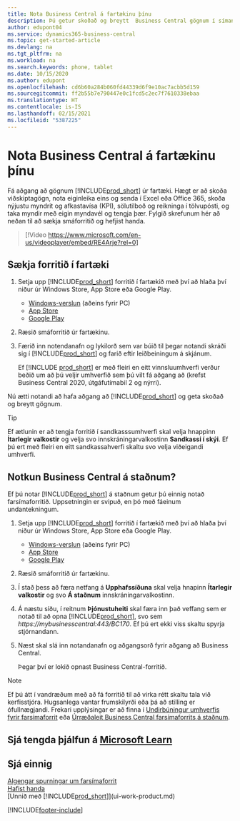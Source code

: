```yaml
---
title: Nota Business Central á fartækinu þínu
description: Þú getur skoðað og breytt  Business Central gögnum í símanum þínum eða spjaldtölvu.
author: edupont04
ms.service: dynamics365-business-central
ms.topic: get-started-article
ms.devlang: na
ms.tgt_pltfrm: na
ms.workload: na
ms.search.keywords: phone, tablet
ms.date: 10/15/2020
ms.author: edupont
ms.openlocfilehash: cd6b60a284b060fd44339d6f9e10ac7acbb5d159
ms.sourcegitcommit: ff2b55b7e790447e0c1fcd5c2ec7f7610338ebaa
ms.translationtype: HT
ms.contentlocale: is-IS
ms.lasthandoff: 02/15/2021
ms.locfileid: "5387225"
---
```

# <a name="getting-business-central-on-your-mobile-device"></a>Nota Business Central á fartækinu þínu

Fá aðgang að gögnum [!INCLUDE[prod_short](includes/prod_short.md)] úr fartæki. Hægt er að skoða viðskiptagögn, nota eiginleika eins og senda í Excel eða Office 365, skoða nýjustu myndrit og afkastavísa (KPI), sölutilboð og reikninga í tölvupósti, og taka myndir með eigin myndavél og tengja þær. Fylgið skrefunum hér að neðan til að sækja smáforritið og hefjist handa.

> [!Video https://www.microsoft.com/en-us/videoplayer/embed/RE4Arje?rel=0]

## <a name="get-the-app-on-my-mobile-device"></a>Sækja forritið í fartæki

1. Setja upp [!INCLUDE[prod_short](includes/prod_short.md)] forritið í fartækið með því að hlaða því niður úr Windows Store, App Store eða Google Play.  

   - [Windows-verslun](https://go.microsoft.com/fwlink/?LinkId=734848) (aðeins fyrir PC)
   - [App Store](https://go.microsoft.com/fwlink/?LinkId=734847)
   - [Google Play](https://go.microsoft.com/fwlink/?LinkId=734849)
2. Ræsið smáforritið úr fartækinu.
3. Færið inn notendanafn og lykilorð sem var búið til þegar notandi skráði sig í [!INCLUDE[prod_short](includes/prod_short.md)] og farið eftir leiðbeiningum á skjánum.

    Ef [!INCLUDE [prod_short](includes/prod_short.md)] er með fleiri en eitt vinnsluumhverfi verður beðið um að þú veljir umhverfið sem þú vilt fá aðgang að (krefst Business Central 2020, útgáfutímabil 2 og nýrri).

Nú ætti notandi að hafa aðgang að [!INCLUDE[prod_short](includes/prod_short.md)] og geta skoðað og breytt gögnum.  

> [!TIP]
> Ef ætlunin er að tengja forritið í sandkasssumhverfi skal velja hnappinn **Ítarlegir valkostir** og velja svo innskráningarvalkostinn **Sandkassi í skýi**. Ef þú ert með fleiri en eitt sandkassahverfi skaltu svo velja viðeigandi umhverfi.

## <a name="using-business-central-on-premises"></a>Notkun Business Central á staðnum?

Ef þú notar [!INCLUDE[prod_short](includes/prod_short.md)] á staðnum getur þú einnig notað farsímaforritið. Uppsetningin er svipuð, en þó með fáeinum undantekningum.

1. Setja upp [!INCLUDE[prod_short](includes/prod_short.md)] forritið í fartækið með því að hlaða því niður úr Windows Store, App Store eða Google Play.  

   - [Windows-verslun](https://go.microsoft.com/fwlink/?LinkId=734848) (aðeins fyrir PC)
   - [App Store](https://go.microsoft.com/fwlink/?LinkId=734847)
   - [Google Play](https://go.microsoft.com/fwlink/?LinkId=734849)
2. Ræsið smáforritið úr fartækinu.
3. Í stað þess að færa netfang á **Upphafssíðuna** skal velja hnapinn **Ítarlegir valkostir** og svo **Á staðnum** innskráningarvalkostinn.
4. Á næstu síðu, í reitnum **Þjónustuheiti** skal færa inn það veffang sem er notað til að opna [!INCLUDE[prod_short](includes/prod_short.md)], svo sem *https://mybusinesscentral:443/BC170*. Ef þú ert ekki viss skaltu spyrja stjórnandann.
5. Næst skal slá inn notandanafn og aðgangsorð fyrir aðgang að Business Central.

   Þegar því er lokið opnast Business Central-forritið.

> [!NOTE]
> Ef þú átt í vandræðum með að fá forritið til að virka rétt skaltu tala við kerfisstjóra. Hugsanlega vantar frumskilyrði eða þá að stilling er ófullnægjandi. Frekari upplýsingar er að finna í [Undirbúningur umhverfis fyrir farsímaforrit](/dynamics365/business-central/dev-itpro/deployment/install-business-central-app#prereqs) eða [Úrræðaleit Business Central farsímaforrits á staðnum](/dynamics365/business-central/dev-itpro/developer/devenv-troubleshooting-the-mobile-app).

## <a name="see-related-training-at-microsoft-learn"></a>Sjá tengda þjálfun á [Microsoft Learn](/learn/modules/alternative-interfaces-dynamics-365-business-central/index)

## <a name="see-also"></a>Sjá einnig

[Algengar spurningar um farsímaforrit](ui-mobile-faq.md)  
[Hafist handa](product-get-started.md)  
[Unnið með [!INCLUDE[prod_short](includes/prod_short.md)]](ui-work-product.md)  


[!INCLUDE[footer-include](includes/footer-banner.md)]
